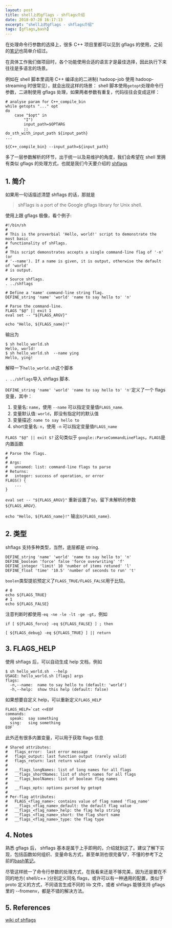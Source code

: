 ```yaml
---
layout: post
title: shell上的gflags - shflags介绍
date: 2018-07-28 16:17:13
excerpt: "shell上的gflags - shflags介绍"
tags: [gflags,bash]
---
```


在处理命令行参数的选择上，很多 C++ 项目里都可以见到 gflags 的使用，之前的[笔记](https://izualzhy.cn/gflags-introduction)也简单介绍过。

在具体工作我们做项目时，各个功能使用合适的语言才是最佳选择，因此执行下来往往是多语言的场景。

例如在 shell 脚本里调用 C++ 编译出的二进制( hadoop-job 使用 hadoop-streaming 时很常见），就会出现这样的场景： shell 脚本使用`getopt`处理命令行参数，二进制使用 gflags 处理，如果两者参数有重复，代码往往会变成这样：

```
# analyse param for C++_compile_bin
while getopts "..." opt
do
    case "$opt" in
        "I")
        input_path=$OPTARG
        ;;
do_sth_with_input_path ${input_path}
...

${C++_compile_bin} --input_path=${input_path}
```

多了一层参数解析的环节，出于统一以及易维护的角度，我们会希望在 shell 里拥有类似 gflags 的处理方式，也就是我们今天要介绍的 [shflags](https://github.com/kward/shflags)

<!--more-->

## 1. 简介

如果用一句话描述清楚 shflags 的话，那就是

> shFlags is a port of the Google gflags library for Unix shell.

使用上跟 gflags 极像，看个例子:

```
#!/bin/sh
#
# This is the proverbial 'Hello, world!' script to demonstrate the most basic
# functionality of shFlags.
#
# This script demonstrates accepts a single command-line flag of '-n' (or
# '--name'). If a name is given, it is output, otherwise the default of 'world'
# is output.

# Source shflags.
. ../shflags

# Define a 'name' command-line string flag.
DEFINE_string 'name' 'world' 'name to say hello to' 'n'

# Parse the command-line.
FLAGS "$@" || exit 1
eval set -- "${FLAGS_ARGV}"

echo "Hello, ${FLAGS_name}!"
```

输出为

```
$ sh hello_world.sh
Hello, world!
$ sh hello_world.sh  --name ying
Hello, ying!
```

解释一下`hello_world.sh`这个脚本

`. ../shflags`导入 shflags 脚本.

`DEFINE_string 'name' 'world' 'name to say hello to' 'n'`定义了一个 flags 变量，其中：

1. 变量名: `name`，使用 `--name` 可以指定变量值`FLAGS_name`.
2. 变量默认值: `world`，即没有指定时的默认值
3. 变量描述: `name to say hello to`
4. short变量名: `n`，使用 `-n` 可以指定变量值`FLAGS_name`

`FLAGS "$@" || exit $?` 这句类似于 `google::ParseCommandLineFlags`，`FLAGS`是内置函数

```
# Parse the flags.
#
# Args:
#   unnamed: list: command-line flags to parse
# Returns:
#   integer: success of operation, or error
FLAGS() {
    ...
}
```

`eval set -- "${FLAGS_ARGV}"` 重新设置了`$@`，留下未解析的参数 `${FLAGS_ARGV}`.

`echo "Hello, ${FLAGS_name}!"` 输出`${FLAGS_name}`.

## 2. 类型

shflags 支持多种类型，当然，底层都是 string.

```
DEFINE_string 'name' 'world' 'name to say hello to' 'n'
DEFINE_boolean 'force' false 'force overwriting' 'f'
DEFINE_integer 'limit' 10 'number of items retuned' 'l'
DEFINE_float 'time' '10.5' 'number of seconds to run' 't'
```

`boolen`类型提前预定义了`FLAGS_TRUE/FLAGS_FALSE`用于比较。

```
# 0
echo ${FLAGS_TRUE}
# 1
echo ${FLAGS_FALSE}
```

注意判断时都使用`-eq -ne -le -lt -ge -gt`，例如

```
if [ ${FLAGS_force} -eq ${FLAGS_FALSE} ] ; then

[ ${FLAGS_debug} -eq ${FLAGS_TRUE} ] || return
```

## 3. FLAGS_HELP

使用 shflags 后，可以自动生成 help 文档，例如

```
$ sh hello_world.sh  --help
USAGE: hello_world.sh [flags] args
flags:
  -n,--name:  name to say hello to (default: 'world')
  -h,--help:  show this help (default: false)
```

如果想要自定义 help，可以重新定义`FLAGS_HELP`

```
FLAGS_HELP=`cat <<EOF
commands:
  speak:  say something
  sing:   sing something
EOF`
```

此外还有很多内置变量，可以用于获取 flags 信息

```
# Shared attributes:
#   flags_error:  last error message
#   flags_output: last function output (rarely valid)
#   flags_return: last return value
#
#   __flags_longNames: list of long names for all flags
#   __flags_shortNames: list of short names for all flags
#   __flags_boolNames: list of boolean flag names
#
#   __flags_opts: options parsed by getopt
#
# Per-flag attributes:
#   FLAGS_<flag_name>: contains value of flag named 'flag_name'
#   __flags_<flag_name>_default: the default flag value
#   __flags_<flag_name>_help: the flag help string
#   __flags_<flag_name>_short: the flag short name
#   __flags_<flag_name>_type: the flag type
```

## 4. Notes

熟悉 gflags 后， shflags 基本是属于上手即用的，介绍就到这了。建议了解下实现，包括函数如何组织、变量命名方式，甚至单测也很完备🐮，不懂的参考下之前的[bash笔记](https://izualzhy.cn/advanced-bash-scripting-guide-booknote)。

尽管这样统一了命令行参数的处理方式，在我看来还是不够完美，因为还是要在不同的地方( shell/c++ )分别定义同名 flags，或许可以有一种通用的配置，类似于 proto 定义的方式，不同语言生成不同的 lib 文件，或者 shflags 能够支持 gflags 里的 --fromenv，都是不错的解决方法。

## 5. References

[wiki of shflags](https://github.com/kward/shflags/wiki)
